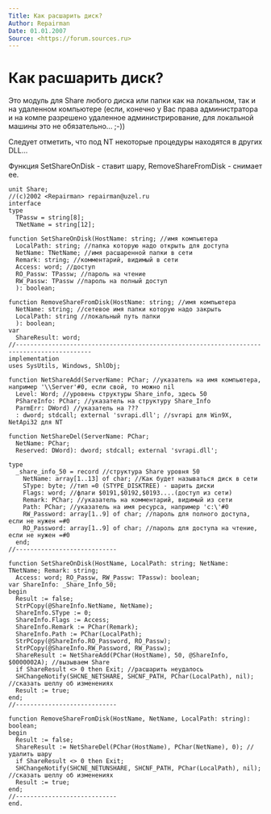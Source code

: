 ```yaml
---
Title: Как расшарить диск?
Author: Repairman
Date: 01.01.2007
Source: <https://forum.sources.ru>
---
```



Как расшарить диск?
===================

Это модуль для Share любого диска или папки как на локальном, так и на
удаленном компьютере (если, конечно у Вас права администратора и на
компе разрешено удаленное администрирование, для локальной машины это не
обязательно... ;-))

Следует отметить, что под NT некоторые процедуры находятся в других
DLL...

Функция SetShareOnDisk - ставит шару, RemoveShareFromDisk - снимает ее.

    unit Share;
    //(c)2002 <Repairman> repairman@uzel.ru
    interface
    type
      TPassw = string[8];
      TNetName = string[12];
     
    function SetShareOnDisk(HostName: string; //имя компьютера
      LocalPath: string; //папка которую надо открыть для доступа
      NetName: TNetName; //имя расшаренной папки в сети
      Remark: string; //комментарий, видимый в сети
      Access: word; //доступ
      RO_Passw: TPassw; //пароль на чтение
      RW_Passw: TPassw //пароль на полный доступ
      ): boolean;
     
    function RemoveShareFromDisk(HostName: string; //имя компьютера
      NetName: string; //сетевое имя папки которую надо закрыть
      LocalPath: string //локальный путь папки
      ): boolean;
    var
      ShareResult: word;
    //-------------------------------------------------------------------------------------------
    implementation
    uses SysUtils, Windows, ShlObj;
     
    function NetShareAdd(ServerName: PChar; //указатель на имя компьютера, например '\\Server'#0, если свой, то можно nil
      Level: Word; //уровень структуры Share_info, здесь 50
      PShareInfo: PChar; //указатель на структуру Share_Info
      ParmErr: DWord) //указатель на ???
      : dword; stdcall; external 'svrapi.dll'; //svrapi для Win9X, NetApi32 для NT
     
    function NetShareDel(ServerName: PChar;
      NetName: PChar;
      Reserved: DWord): dword; stdcall; external 'svrapi.dll';
     
    type
      _share_info_50 = record //структура Share уровня 50
        NetName: array[1..13] of char; //Как будет называться диск в сети
        SType: byte; //тип =0 (STYPE_DISKTREE) - шарить диски
        Flags: word; //флаги $0191,$0192,$0193....(доступ из сети)
        Remark: PChar; //указатель на комментарий, видимый из сети
        Path: PChar; //указатель на имя ресурса, например 'c:\'#0
        RW_Password: array[1..9] of char; //пароль для полного доступа, если не нужен =#0
        RO_Password: array[1..9] of char; //пароль для доступа на чтение, если не нужен =#0
      end;
    //----------------------------
     
    function SetShareOnDisk(HostName, LocalPath: string; NetName: TNetName; Remark: string;
      Access: word; RO_Passw, RW_Passw: TPassw): boolean;
    var ShareInfo: _Share_Info_50;
    begin
      Result := false;
      StrPCopy(@ShareInfo.NetName, NetName);
      ShareInfo.SType := 0;
      ShareInfo.Flags := Access;
      ShareInfo.Remark := PChar(Remark);
      ShareInfo.Path := PChar(LocalPath);
      StrPCopy(@ShareInfo.RO_Password, RO_Passw);
      StrPCopy(@ShareInfo.RW_Password, RW_Passw);
      ShareResult := NetShareAdd(PChar(HostName), 50, @ShareInfo, $0000002A); //вызываем Share
      if ShareResult <> 0 then Exit; //расшарить неудалось
      SHChangeNotify(SHCNE_NETSHARE, SHCNF_PATH, PChar(LocalPath), nil); //сказать шеллу об изменениях
      Result := true;
    end;
    //----------------------------
     
    function RemoveShareFromDisk(HostName, NetName, LocalPath: string): boolean;
    begin
      Result := false;
      ShareResult := NetShareDel(PChar(HostName), PChar(NetName), 0); //удалить шару
      if ShareResult <> 0 then Exit;
      SHChangeNotify(SHCNE_NETUNSHARE, SHCNF_PATH, PChar(LocalPath), nil); //сказать шеллу об изменениях
      Result := true;
    end;
    //----------------------------
    end.

